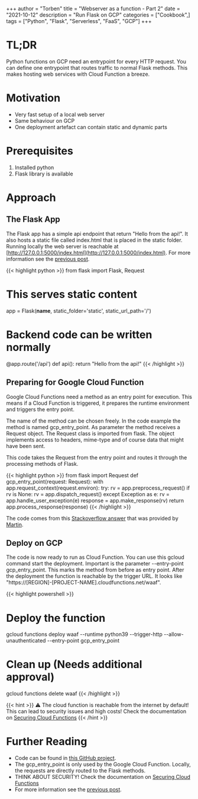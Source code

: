 +++
author = "Torben"
title = "Webserver as a function - Part 2"
date = "2021-10-12"
description = "Run Flask on GCP"
categories = ["Cookbook",]
tags = ["Python", "Flask", "Serverless", "FaaS", "GCP"]
+++

# TL;DR
Python functions on GCP need an entrypoint for every HTTP request.
You can define one entrypoint that routes traffic to normal Flask methods.
This makes hosting web services with Cloud Function a breeze.

# Motivation 
* Very fast setup of a local web server 
* Same behaviour on GCP
* One deployment artefact can contain static and dynamic parts

# Prerequisites
1. Installed python
2. Flask library is available

# Approach
## The Flask App
The Flask app has a simple api endpoint that return "Hello from the api!".
It also hosts a static file called index.html that is placed in the static folder. 
Running locally the web server is reachable at [http://127.0.0.1:5000/index.html](http://127.0.0.1:5000/index.html).
For more information see the [previous post](https://pluvial.dev/post/webserver-as-a-function/).

{{< highlight python >}}
from flask import Flask, Request

# This serves static content
app = Flask(__name__, static_folder='static', static_url_path='/')

# Backend code can be written normally
@app.route('/api')
def api():
    return "Hello from the api!"
{{< /highlight >}}

## Preparing for Google Cloud Function
Google Cloud Functions need a method as an entry point for execution. 
This means if a Cloud Function is triggered, it prepares the runtime environment and triggers the entry point.

The name of the method can be chosen freely. 
In the code example the method is named gcp_entry_point. As parameter the method receives a Request object. 
The Request class is imported from flask. The object implements access to headers, mime-type and of course data that
might have been sent.

This code takes the Request from the entry point and routes it through the processing methods of Flask.


{{< highlight python >}}
from flask import Request
def gcp_entry_point(request: Request):
    with app.request_context(request.environ):
        try:
            rv = app.preprocess_request()
            if rv is None:
                rv = app.dispatch_request()
        except Exception as e:
            rv = app.handle_user_exception(e)
        response = app.make_response(rv)
        return app.process_response(response)
{{< /highlight >}}

The code comes from this
[Stackoverflow answer](https://stackoverflow.com/a/66026762/1499913)
 that was provided by [Martin](https://stackoverflow.com/users/4443309/martin).

## Deploy on GCP
The code is now ready to run as Cloud Function. You can use this gcloud command start the deployment. 
Important is the parameter --entry-point gcp_entry_point. This marks the method from before as entry point.
After the deployment the function is reachable by the trigger URL. 
It looks like "https://[REGION]-[PROJECT-NAME].cloudfunctions.net/waaf".

{{< highlight powershell >}}
# Deploy the function
gcloud functions deploy waaf --runtime python39 --trigger-http --allow-unauthenticated --entry-point gcp_entry_point
# Clean up (Needs additional approval)
gcloud functions delete waaf
{{< /highlight >}}

{{< hint >}}
⚠ The cloud function is reachable from the internet by default!
This can lead to security issues and high costs!
Check the documentation on [Securing Cloud Functions](https://cloud.google.com/functions/docs/securing)
{{< /hint >}}

# Further Reading
* Code can be found in [this GitHub project](https://github.com/torbenmoeller/pluvial-waaf).
* The gcp_entry_point is only used by the Google Cloud Function. Locally, the requests are directly routed to the Flask methods.
* THINK ABOUT SECURITY! Check the documentation on [Securing Cloud Functions](https://cloud.google.com/functions/docs/securing) 
* For more information see the [previous post](https://pluvial.dev/post/webserver-as-a-function/).

